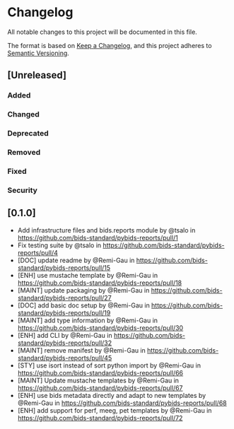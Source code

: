 # Changelog

All notable changes to this project will be documented in this file.

The format is based on [Keep a Changelog](https://keepachangelog.com/en/1.0.0/),
and this project adheres to [Semantic Versioning](https://semver.org/spec/v2.0.0.html).

<!--
### Added

### Changed

### Deprecated

### Removed

### Fixed

### Security
-->

## [Unreleased]

### Added

### Changed

### Deprecated

### Removed

### Fixed

### Security


## [0.1.0]

* Add infrastructure files and bids.reports module by @tsalo in https://github.com/bids-standard/pybids-reports/pull/1
* Fix testing suite by @tsalo in https://github.com/bids-standard/pybids-reports/pull/4
* [DOC] update readme by @Remi-Gau in https://github.com/bids-standard/pybids-reports/pull/15
* [ENH] use mustache template by @Remi-Gau in https://github.com/bids-standard/pybids-reports/pull/18
* [MAINT] update packaging by @Remi-Gau in https://github.com/bids-standard/pybids-reports/pull/27
* [DOC] add basic doc setup by @Remi-Gau in https://github.com/bids-standard/pybids-reports/pull/19
* [MAINT] add  type  information by @Remi-Gau in https://github.com/bids-standard/pybids-reports/pull/30
* [ENH] add CLI by @Remi-Gau in https://github.com/bids-standard/pybids-reports/pull/32
* [MAINT] remove manifest by @Remi-Gau in https://github.com/bids-standard/pybids-reports/pull/45
* [STY] use isort instead of sort python import by @Remi-Gau in https://github.com/bids-standard/pybids-reports/pull/66
* [MAINT] Update mustache templates by @Remi-Gau in https://github.com/bids-standard/pybids-reports/pull/67
* [ENH] use bids metadata directly and adapt to new templates by @Remi-Gau in https://github.com/bids-standard/pybids-reports/pull/68
* [ENH] add support for perf, meeg, pet templates by @Remi-Gau in https://github.com/bids-standard/pybids-reports/pull/72
